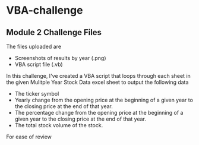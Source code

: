 # VBA-challenge
## Module 2 Challenge Files

The files uploaded are
- Screenshots of results by year (.png)
- VBA script file (.vb)

In this challenge, I've created a VBA script that loops through each sheet in the given Mulitple Year Stock Data excel sheet to output the following data
  - The ticker symbol
  - Yearly change from the opening price at the beginning of a given year to the closing price at the end of that year.
  - The percentage change from the opening price at the beginning of a given year to the closing price at the end of that year.
  - The total stock volume of the stock.

For ease of review
